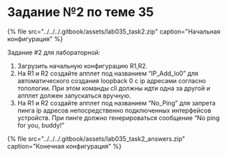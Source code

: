 # Задание №2 по теме 35

{% file src="../../../.gitbook/assets/lab035\_task2.zip" caption="Начальная конфигурация" %}

Задание \#2 для лабораторной:  
1. Загрузить начальную конфигурацию R1,R2.  
2. На R1 и R2 создайте апплет под названием “IP\_Add\_lo0” для автоматического создания loopback 0 c ip адресами согласно топологии. При этом команды cli должны идти одна за другой и апплет должен запускаться вручную.  
3. На R1 и R2 создайте апплет под названием “No\_Ping” для запрета пинга ip адресов непосредственно подключенных интерфейсов устройств. При пинге должно генерироваться сообщение “No ping for you, buddy!”

{% file src="../../../.gitbook/assets/lab035\_task2\_answers.zip" caption="Конечная конфигурация" %}

